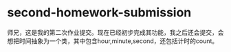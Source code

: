 # second-homework-submission
师兄，这是我的第二次作业提交。现在已经初步完成其功能，我之后还会提交，会想把时间抽象为一个类，其中包含hour,minute,second，还包括计时的count。
